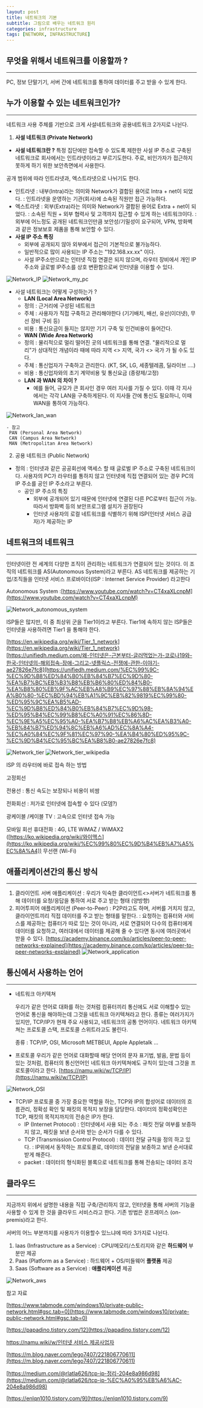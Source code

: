 ```yaml
---
layout: post
title: 네트워크의 기본
subtitle: 그림으로 배우는 네트워크 원리
categories: infrastructure
tags: [NETWORK, INFRASTRUCTURE]
---
```


## 무엇을 위해서 네트워크를 이용할까 ?

---

PC, 정보 단말기기, 서버 간에 네트워크를 통하여 데이터를 주고 받을 수 있게 한다. 

## 누가 이용할 수 있는 네트워크인가?

---

네트워크 사용 주체를 기반으로 크게 사설네트워크와 공용네트워크 2가지로 나뉜다. 

1. **사설 네트워크 (Private Network)**
- **사설 네트워크란 ?**
특정 집단에만 접속할 수 있도록 제한한 사설 IP 주소로 구축된 네트워크로 회사에서는 인트라넷이라고 부르기도한다. 주로, 비인가자가 접근하지 못하게 하기 위한 보안측면에서 사용한다. 

공개 범위에 따라 인트라넷과, 엑스트라넷으로 나뉘기도 한다. 
- 인트라넷 : 내부(Intra)라는 의미와 Network가 결합된 용어로 Intra + net이 되었다. 
                 : 인트라넷을 운영하는 기관(회사)에 소속된 직원만 접근 가능하다. 
- 엑스트라넷 : 외부(Extra)라는 의미와 Network가 결합된 용어로 Extra + net이 되었다. 
                    : 소속된 직원 + 외부 협력사 및 고객까지 접근할 수 있게 하는 네트워크이다. 
                    : 외부에 어느정도 공개된 네트워크인만큼 보안성/기밀성이 요구되어, VPN, 방화벽과 같은
                      정보보호 제품을 통해 보안할 수 있다.
- **사설 IP 주소 특징**
    - 외부에 공개되지 않아 외부에서 접근이 기본적으로 불가능하다.
    - 일반적으로 많이 사용되는 IP 주소는 "192.168.xx.xx" 이다.
    - 사설 IP주소만으로는 인터넷 직접 연결은 되지 않으며, 라우터 장비에서 개인 IP주소와 글로벌 IP주소를 상호 변환함으로써 인터넷을 이용할 수 있다.

![Network_IP](/assets/images/network/Network_IP.png)
![Network_my_pc](/assets/images/network/Network_my_pc.png)


- 사설 네트워크는 어떻게 구성하는가 ?
    - **LAN (Local Area Network)**
    - 정의 : 근거리에 구성된 네트워크
    - 주체 : 사용자가 직접 구축하고 관리해야한다 (기기배치, 배선, 유선(이더넷), 무선 장비 구비 등)
    - 비용 : 통신요금이 들지는 않지만 기기 구축 및 인건비용이 들어간다.
    - **WAN (Wide Area Network)** 
    - 정의 : 물리적으로 멀리 떨어진 곳의 네트워크를 통해 연결. "물리적으로 멀리"가 상대적인 개념이라 때에 따라 지역 <> 지역, 국가 <> 국가 가 될 수도 있다. 
    - 주체 : 통신업자가 구축하고 관리한다. (KT, SK, LG, 세종텔레콤, 딜라이브 ....)
    - 비용 : 통신업자와의 초기 계약비용 및 통신요금 (종량제/고정)
    - **LAN 과 WAN 의 차이 ?**
        - 예를 들어, 규모가 큰 회사인 경우 여러 지사를 가질 수 있다. 이때 각 지사에서는 각각 LAN을 구축하게된다. 이 지사들 간에 통신도 필요하니, 이때 WAN을 통하여 가능하다.

![Network_lan_wan](/assets/images/network/Network_lan_wan.png)

    - 참고 
     PAN (Personal Area Network)
     CAN (Campus Area Network)
     MAN (Metropolitan Area Network)

2. 공용 네트워크 (Public Network)

- 정의 : 인터넷과 같은 공공회선에 액세스 할 때 글로벌 IP 주소로 구축된 네트워크이다. 사용자의 PC가 라우터를 통하지 않고 인터넷에 직접 연결되어 있는 경우 PC의 IP 주소를 공인 IP 주소라고 부른다.
    - 공인 IP 주소의 특징
        - 외부에 공개되어 있기 때문에 인터넷에 연결된 다른 PC로부터 접근이 가능. 따라서 방화벽 등의 보안프로그램 설치가 권장된다
        - 인터넷 사용자의 로컬 네트워크를 식별하기 위해 ISP(인터넷 서비스 공급자)가 제공하는 IP

## 네트워크의 네트워크

---

인터넷이란 전 세계의 다양한 조직이 관리하는 네트워크가 연결되어 있는 것이다. 이 조직의 네트워크를 AS(Autonomous System)라고 부른다. AS 네트워크를 제공하는 기업/조직들을 인터넷 서비스 프로바이더(ISP : Internet Service Provider) 라고한다 

Autonomous System :[https://www.youtube.com/watch?v=CT4xaXLcnpM](https://www.youtube.com/watch?v=CT4xaXLcnpM)

![Network_autonomous_system](/assets/images/network/Network_autonomous_system.png)


ISP들은 많지만, 이 중 최상위 군을 Tier1이라고 부른다. Tier1에 속하지 않는 ISP들은 인터넷을 사용하려면 Tier1 을 통해야 한다. 

[https://en.wikipedia.org/wiki/Tier_1_network](https://en.wikipedia.org/wiki/Tier_1_network)
[https://unifiedh.medium.com/왜-인터넷은-근본부터-글러먹었는가-코로나19와-한국-인터넷의-해외접속-장애-그리고-넷플릭스-전쟁에-관한-이야기-ae27826e7fc8](https://unifiedh.medium.com/%EC%99%9C-%EC%9D%B8%ED%84%B0%EB%84%B7%EC%9D%80-%EA%B7%BC%EB%B3%B8%EB%B6%80%ED%84%B0-%EA%B8%80%EB%9F%AC%EB%A8%B9%EC%97%88%EB%8A%94%EA%B0%80-%EC%BD%94%EB%A1%9C%EB%82%9819%EC%99%80-%ED%95%9C%EA%B5%AD-%EC%9D%B8%ED%84%B0%EB%84%B7%EC%9D%98-%ED%95%B4%EC%99%B8%EC%A0%91%EC%86%8D-%EC%9E%A5%EC%95%A0-%EA%B7%B8%EB%A6%AC%EA%B3%A0-%EB%84%B7%ED%94%8C%EB%A6%AD%EC%8A%A4-%EC%A0%84%EC%9F%81%EC%97%90-%EA%B4%80%ED%95%9C-%EC%9D%B4%EC%95%BC%EA%B8%B0-ae27826e7fc8)

![Network_tier](/assets/images/network/Network_tier.png)
![Network_tier_wikipedia](/assets/images/network/Network_tier_wikipedia.png)


ISP 의 라우터에 바로 접속 하는 방법

고정회선 

전용선 : 통신 속도는 보장되나 비용이 비쌈

전화회선 : 저가로 인터넷에 접속할 수 있다 (모뎀?)

광케이블 /케이블 TV : 고속으로 인터넷 접속 가능

모바일 회선
      휴대전화 : 4G, LTE
      WiMAZ / WiMAX2 ([https://ko.wikipedia.org/wiki/와이맥스](https://ko.wikipedia.org/wiki/%EC%99%80%EC%9D%B4%EB%A7%A5%EC%8A%A4))
      무선랜 (Wi-Fi)

## 애플리케이션간의 통신 방식

---

1. 클라이언트 서버 애플리케이션 
: 우리가 익숙한 클라이언트<>서버가 네트워크를 통해 데이터를 요청/응답을 통하여 서로 주고 받는 형태 (양방향)
2. 피어투피어 애플리케이션 (Peer-to-Peer)
: P2P라고도 하며, 서버를 거치지 않고, 클라이언트끼리 직접 데이터를 주고 받는 형태를 말한다. 
: 요청하는 컴퓨터와 서비스를 제공하는 컴퓨터가 따로 있는 것이 아니라, 서로 연결되어 다수의 컴퓨터에게 데이터를 요청하고, 여러대에서 데이터를 제공해 줄 수 있다면 동시에 여러곳에서 받을 수 있다. 
[https://academy.binance.com/ko/articles/peer-to-peer-networks-explained](https://academy.binance.com/ko/articles/peer-to-peer-networks-explained)
![Network_application](/assets/images/network/Network_application.png)


## 통신에서 사용하는 언어

---

- 네트워크 아키텍쳐

    우리가 같은 언어로 대화를 하는 것처럼 컴퓨터끼리 통신에도 서로 이해할수 있는 언어로 통신을 해야하는데 그것을 네트워크 아키텍쳐라고 한다. 종류는 여러가지가 있지만, TCP/IP가 현재 주요 사용되고, 네트워크의 공통 언어이다. 네트워크 아키텍쳐는 프로토콜 스택, 프로토콜 스위트라고도 불린다. 

    종류 :  TCP/IP, OSI, Microsoft METBEUI, Apple Appletalk ... 

- 프로토콜
우리가 같은 언어로 대화할때 해당 언어의 문자 표기법, 발음, 문법 등이 있는 것처럼, 컴퓨터의 통신언어인 네트워크 아키텍쳐에도 규칙이 있는데 그것을 프로토콜이라고 한다. 
[https://namu.wiki/w/TCP/IP](https://namu.wiki/w/TCP/IP)

![Network_OSI](/assets/images/network/Network_OSI.png)

- TCP/IP
프로토콜 중 가장 중요한 역할을 하는, TCP와 IP의 합성어로 데이터의 흐름관리, 정확성 확인 및 패킷의 목적지 보장을 담당한다. 데이터의 정확성확인은 TCP, 패킷의 목적지까지의 전송은 IP가 한다.
    - IP (Internet Protocol)
    : 인터넷에서 사용 되는 주소
    : 패킷 전달 여부를 보증하지 않고, 패킷을 보낸 순서와 받는 순서가 다를 수 있다.
    - TCP (Transmission Control Protocol) 
    : 데이터 전달 규칙을 정의 하고 있다. 
    : IP위에서 동작하는 프로토콜로, 데이터의 전달을 보증하고 보낸 순서대로 받게 해준다.
    - packet : 데이터의 형식화된 블록으로 네트워크를 통해 전송되는 데이터 조각

## 클라우드

---

지금까지 위에서 설명한 내용을 직접 구축/관리하지 않고, 인터넷을 통해 서버의 기능을 사용할 수 있게 한 것을 클라우드 서비스라고 한다. 기존 방법은 온프레미스 (on-premis)라고 한다. 

서버의 어느 부분까지를 사용자가 이용할수 있느냐에 따라 3가지로 나뉜다. 

1. Iaas (Infrastructure as a Service)
: CPU/메모리/스토리지와 같은 **하드웨어** 부분만 제공
2. Paas (Platform as a Service)
: 하드웨어 + OS/미들웨어 **플랫폼** 제공
3. Saas (Software as a Service)
: **애플리케이션** 제공

![Network_aws](/assets/images/network/Network_aws.png)

참고 자료

[https://www.tabmode.com/windows10/private-public-network.html#gsc.tab=0](https://www.tabmode.com/windows10/private-public-network.html#gsc.tab=0)

[https://papadino.tistory.com/12](https://papadino.tistory.com/12)

[https://namu.wiki/w/인터넷 서비스 제공사업자](https://namu.wiki/w/%EC%9D%B8%ED%84%B0%EB%84%B7%20%EC%84%9C%EB%B9%84%EC%8A%A4%20%EC%A0%9C%EA%B3%B5%EC%82%AC%EC%97%85%EC%9E%90)

[https://m.blog.naver.com/lego7407/221806770611](https://m.blog.naver.com/lego7407/221806770611)

[https://medium.com/@rlatla626/tcp-ip-정리-204e8a986d98](https://medium.com/@rlatla626/tcp-ip-%EC%A0%95%EB%A6%AC-204e8a986d98)

[https://enlqn1010.tistory.com/9](https://enlqn1010.tistory.com/9)